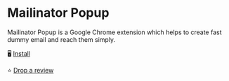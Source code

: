 # Mailinator Popup

Mailinator Popup is a Google Chrome extension which helps to create fast dummy email and reach them simply.

🖥 [Install](https://chrome.google.com/webstore/detail/mailinator-popup/iikfjdhkjomkhblcipkhgkjnhopgfkhg)

⭐️ [Drop a review](https://chrome.google.com/webstore/detail/mailinator-popup/iikfjdhkjomkhblcipkhgkjnhopgfkhg/reviews)
